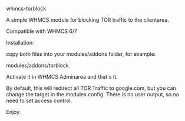 whmcs-torblock

A simple WHMCS module for blocking TOR traffic to the clientarea.

Compatible with WHMCS 6/7


Installation:

copy both files into your modules/addons folder, for example:

modules/addons/torblock

Activate it in WHMCS Adminarea and that´s it.

By default, this will redirect all TOR Traffic to google.com, but you can change the target in the modules config.
There is no user output, so no need to set access control.

Enjoy.
